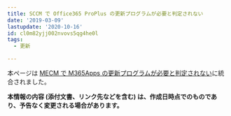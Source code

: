 ```yaml
---
title: SCCM で Office365 ProPlus の更新プログラムが必要と判定されない
date: '2019-03-09'
lastupdate: '2020-10-16'
id: cl0m82yjj002nvovs5qg4he0l
tags:
  - 更新

---
```


本ページは [MECM で M365Apps の更新プログラムが必要と判定されない](https://officesupportjp.github.io/blog/clqm07fq300005kkj5ww5bp4a/)に統合されました。

**本情報の内容 (添付文書、リンク先などを含む) は、作成日時点でのものであり、予告なく変更される場合があります。**